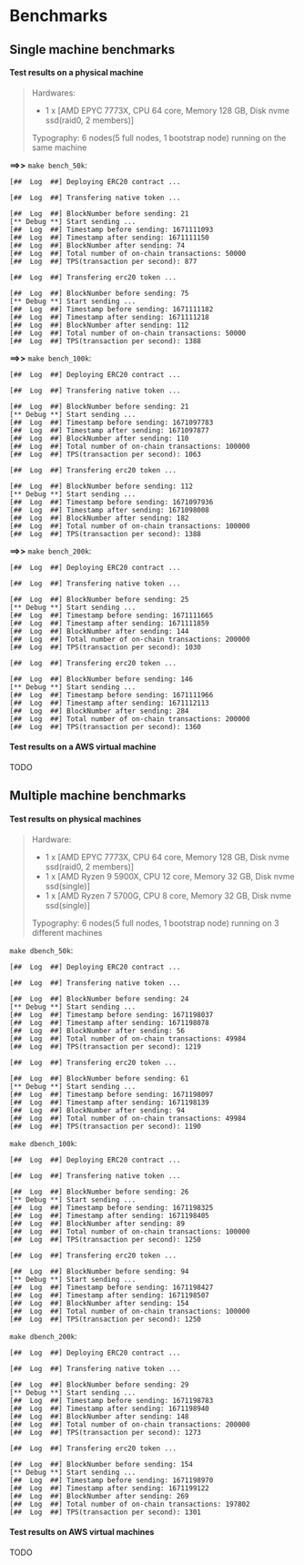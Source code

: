 # Benchmarks

## Single machine benchmarks

#### Test results on a physical machine

> Hardwares:
> - 1 x [AMD EPYC 7773X, CPU 64 core, Memory 128 GB, Disk nvme ssd(raid0, 2 members)]
>
> Typography: 6 nodes(5 full nodes, 1 bootstrap node) running on the same machine

**==>>** `make bench_50k`:

```
[##  Log  ##] Deploying ERC20 contract ...

[##  Log  ##] Transfering native token ...

[##  Log  ##] BlockNumber before sending: 21
[** Debug **] Start sending ...
[##  Log  ##] Timestamp before sending: 1671111093
[##  Log  ##] Timestamp after sending: 1671111150
[##  Log  ##] BlockNumber after sending: 74
[##  Log  ##] Total number of on-chain transactions: 50000
[##  Log  ##] TPS(transaction per second): 877

[##  Log  ##] Transfering erc20 token ...

[##  Log  ##] BlockNumber before sending: 75
[** Debug **] Start sending ...
[##  Log  ##] Timestamp before sending: 1671111182
[##  Log  ##] Timestamp after sending: 1671111218
[##  Log  ##] BlockNumber after sending: 112
[##  Log  ##] Total number of on-chain transactions: 50000
[##  Log  ##] TPS(transaction per second): 1388
```

**==>>** `make bench_100k`:

```
[##  Log  ##] Deploying ERC20 contract ...

[##  Log  ##] Transfering native token ...

[##  Log  ##] BlockNumber before sending: 21
[** Debug **] Start sending ...
[##  Log  ##] Timestamp before sending: 1671097783
[##  Log  ##] Timestamp after sending: 1671097877
[##  Log  ##] BlockNumber after sending: 110
[##  Log  ##] Total number of on-chain transactions: 100000
[##  Log  ##] TPS(transaction per second): 1063

[##  Log  ##] Transfering erc20 token ...

[##  Log  ##] BlockNumber before sending: 112
[** Debug **] Start sending ...
[##  Log  ##] Timestamp before sending: 1671097936
[##  Log  ##] Timestamp after sending: 1671098008
[##  Log  ##] BlockNumber after sending: 182
[##  Log  ##] Total number of on-chain transactions: 100000
[##  Log  ##] TPS(transaction per second): 1388
```

**==>>** `make bench_200k`:

```
[##  Log  ##] Deploying ERC20 contract ...

[##  Log  ##] Transfering native token ...

[##  Log  ##] BlockNumber before sending: 25
[** Debug **] Start sending ...
[##  Log  ##] Timestamp before sending: 1671111665
[##  Log  ##] Timestamp after sending: 1671111859
[##  Log  ##] BlockNumber after sending: 144
[##  Log  ##] Total number of on-chain transactions: 200000
[##  Log  ##] TPS(transaction per second): 1030

[##  Log  ##] Transfering erc20 token ...

[##  Log  ##] BlockNumber before sending: 146
[** Debug **] Start sending ...
[##  Log  ##] Timestamp before sending: 1671111966
[##  Log  ##] Timestamp after sending: 1671112113
[##  Log  ##] BlockNumber after sending: 284
[##  Log  ##] Total number of on-chain transactions: 200000
[##  Log  ##] TPS(transaction per second): 1360
```

#### Test results on a AWS virtual machine

TODO

## Multiple machine benchmarks

#### Test results on physical machines

> Hardware:
> - 1 x [AMD EPYC 7773X, CPU 64 core, Memory 128 GB, Disk nvme ssd(raid0, 2 members)]
> - 1 x [AMD Ryzen 9 5900X, CPU 12 core, Memory 32 GB, Disk nvme ssd(single)]
> - 1 x [AMD Ryzen 7 5700G, CPU 8 core, Memory 32 GB, Disk nvme ssd(single)]
>
> Typography: 6 nodes(5 full nodes, 1 bootstrap node) running on 3 different machines

`make dbench_50k`:

```
[##  Log  ##] Deploying ERC20 contract ...

[##  Log  ##] Transfering native token ...

[##  Log  ##] BlockNumber before sending: 24
[** Debug **] Start sending ...
[##  Log  ##] Timestamp before sending: 1671198037
[##  Log  ##] Timestamp after sending: 1671198078
[##  Log  ##] BlockNumber after sending: 56
[##  Log  ##] Total number of on-chain transactions: 49984
[##  Log  ##] TPS(transaction per second): 1219

[##  Log  ##] Transfering erc20 token ...

[##  Log  ##] BlockNumber before sending: 61
[** Debug **] Start sending ...
[##  Log  ##] Timestamp before sending: 1671198097
[##  Log  ##] Timestamp after sending: 1671198139
[##  Log  ##] BlockNumber after sending: 94
[##  Log  ##] Total number of on-chain transactions: 49984
[##  Log  ##] TPS(transaction per second): 1190
```

`make dbench_100k`:

```
[##  Log  ##] Deploying ERC20 contract ...

[##  Log  ##] Transfering native token ...

[##  Log  ##] BlockNumber before sending: 26
[** Debug **] Start sending ...
[##  Log  ##] Timestamp before sending: 1671198325
[##  Log  ##] Timestamp after sending: 1671198405
[##  Log  ##] BlockNumber after sending: 89
[##  Log  ##] Total number of on-chain transactions: 100000
[##  Log  ##] TPS(transaction per second): 1250

[##  Log  ##] Transfering erc20 token ...

[##  Log  ##] BlockNumber before sending: 94
[** Debug **] Start sending ...
[##  Log  ##] Timestamp before sending: 1671198427
[##  Log  ##] Timestamp after sending: 1671198507
[##  Log  ##] BlockNumber after sending: 154
[##  Log  ##] Total number of on-chain transactions: 100000
[##  Log  ##] TPS(transaction per second): 1250
```

`make dbench_200k`:

```
[##  Log  ##] Deploying ERC20 contract ...

[##  Log  ##] Transfering native token ...

[##  Log  ##] BlockNumber before sending: 29
[** Debug **] Start sending ...
[##  Log  ##] Timestamp before sending: 1671198783
[##  Log  ##] Timestamp after sending: 1671198940
[##  Log  ##] BlockNumber after sending: 148
[##  Log  ##] Total number of on-chain transactions: 200000
[##  Log  ##] TPS(transaction per second): 1273

[##  Log  ##] Transfering erc20 token ...

[##  Log  ##] BlockNumber before sending: 154
[** Debug **] Start sending ...
[##  Log  ##] Timestamp before sending: 1671198970
[##  Log  ##] Timestamp after sending: 1671199122
[##  Log  ##] BlockNumber after sending: 269
[##  Log  ##] Total number of on-chain transactions: 197802
[##  Log  ##] TPS(transaction per second): 1301
```

#### Test results on AWS virtual machines

TODO
